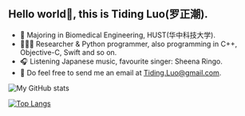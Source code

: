 ## Hello world👋, this is Tiding Luo(罗正潮).

- 📖 Majoring in Biomedical Engineering, HUST(华中科技大学).
- 🧑🏻‍💻 Researcher & Python programmer, also programming in C++, Objective-C, Swift and so on.
- 🎧 Listening Japanese music, favourite singer: Sheena Ringo.
- :email: Do feel free to send me an email at Tiding.Luo@gmail.com.


![My GitHub stats](https://github-readme-stats.vercel.app/api?username=Lzcstan&show_icons=true&include_all_commits=true)

[![Top Langs](https://github-readme-stats.vercel.app/api/top-langs/?username=Lzcstan&layout=compact)](https://github.com/Lzcstan/github-readme-stats)
